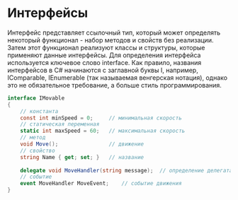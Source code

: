 # Интерфейсы
Интерфейс представляет ссылочный тип, который может определять некоторый функционал - набор методов и свойств без реализации. Затем этот функционал реализуют классы и структуры, которые применяют данные интерфейсы.
Для определения интерфейса используется ключевое слово interface. Как правило, названия интерфейсов в C# начинаются с заглавной буквы I, например, IComparable, IEnumerable (так называемая венгерская нотация), однако это не обязательное требование, а больше стиль программирования.
```C#
interface IMovable
{
    // константа
    const int minSpeed = 0;     // минимальная скорость
    // статическая переменная
    static int maxSpeed = 60;   // максимальная скорость
    // метод
    void Move();                // движение
    // свойство
    string Name { get; set; }   // название
     
    delegate void MoveHandler(string message);  // определение делегата для события
    // событие
    event MoveHandler MoveEvent;    // событие движения
}
```